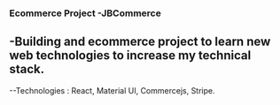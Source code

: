 ### Ecommerce Project -JBCommerce
## -Building and ecommerce project to learn new web technologies to increase my technical stack.
--Technologies : React, Material UI, Commercejs, Stripe.